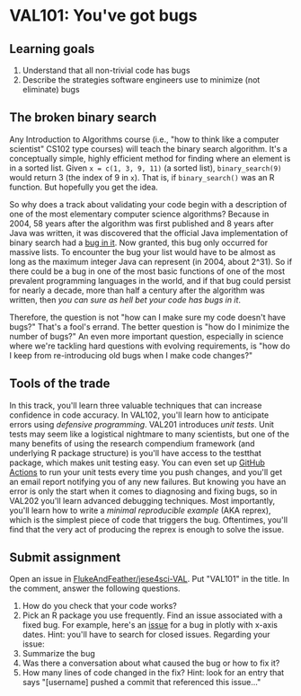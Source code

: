 # VAL101: You've got bugs

## Learning goals

1.  Understand that all non-trivial code has bugs
2.  Describe the strategies software engineers use to minimize (not eliminate) bugs

## The broken binary search

Any Introduction to Algorithms course (i.e., "how to think like a computer scientist" CS102 type courses) will teach the binary search algorithm. It's a conceptually simple, highly efficient method for finding where an element is in a sorted list. Given `x = c(1, 3, 9, 11)` (a sorted list), `binary_search(9)` would return 3 (the index of 9 in `x`). That is, if `binary_search()` was an R function. But hopefully you get the idea.

So why does a track about validating your code begin with a description of one of the most elementary computer science algorithms? Because in 2004, 58 years after the algorithm was first published and 8 years after Java was written, it was discovered that the official Java implementation of binary search had a [bug in it](https://bugs.java.com/bugdatabase/view_bug.do?bug_id=5045582). Now granted, this bug only occurred for massive lists. To encounter the bug your list would have to be almost as long as the maximum integer Java can represent (in 2004, about 2^31). So if there could be a bug in one of the most basic functions of one of the most prevalent programming languages in the world, and if that bug could persist for nearly a decade, more than half a century after the algorithm was written, then _you can sure as hell bet your code has bugs in it_.

Therefore, the question is not "how can I make sure my code doesn't have bugs?" That's a fool's errand. The better question is "how do I minimize the number of bugs?" An even more important question, especially in science where we're tackling hard questions with evolving requirements, is "how do I keep from re-introducing old bugs when I make code changes?"

## Tools of the trade

In this track, you'll learn three valuable techniques that can increase confidence in code accuracy. In VAL102, you'll learn how to anticipate errors using _defensive programming_. VAL201 introduces _unit tests_. Unit tests may seem like a logistical nightmare to many scientists, but one of the many benefits of using the research compendium framework (and underlying R package structure) is you'll have access to the testthat package, which makes unit testing easy. You can even set up [GitHub Actions](https://github.com/features/actions) to run your unit tests every time you push changes, and you'll get an email report notifying you of any new failures. But knowing you have an error is only the start when it comes to diagnosing and fixing bugs, so in VAL202 you'll learn advanced debugging techniques. Most importantly, you'll learn how to write a _minimal reproducible example_ (AKA reprex), which is the simplest piece of code that triggers the bug. Oftentimes, you'll find that the very act of producing the reprex is enough to solve the issue.

## Submit assignment

Open an issue in [FlukeAndFeather/jese4sci-VAL](https://github.com/FlukeAndFeather/jese4sci-VAL). Put "VAL101" in the title. In the comment, answer the following questions.

1.  How do you check that your code works? 
2.  Pick an R package you use frequently. Find an issue associated with a fixed bug. For example, here's an [issue](https://github.com/plotly/plotly.R/issues/1870) for a bug in plotly with x-axis dates. Hint: you'll have to search for closed issues. Regarding your issue:
  1.  Summarize the bug
  2.  Was there a conversation about what caused the bug or how to fix it?
  3.  How many lines of code changed in the fix? Hint: look for an entry that says "[username]  pushed a commit that referenced this issue..."

